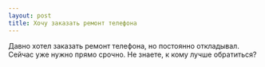 ```yaml
---
layout: post 
title: Хочу заказать ремонт телефона 
--- 
```

Давно хотел заказать ремонт телефона, но постоянно откладывал. Сейчас уже нужно прямо срочно. Не знаете, к кому лучше обратиться?
